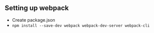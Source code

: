 ## Setting up webpack

* Create package.json
* `npm install --save-dev webpack webpack-dev-server webpack-cli`
